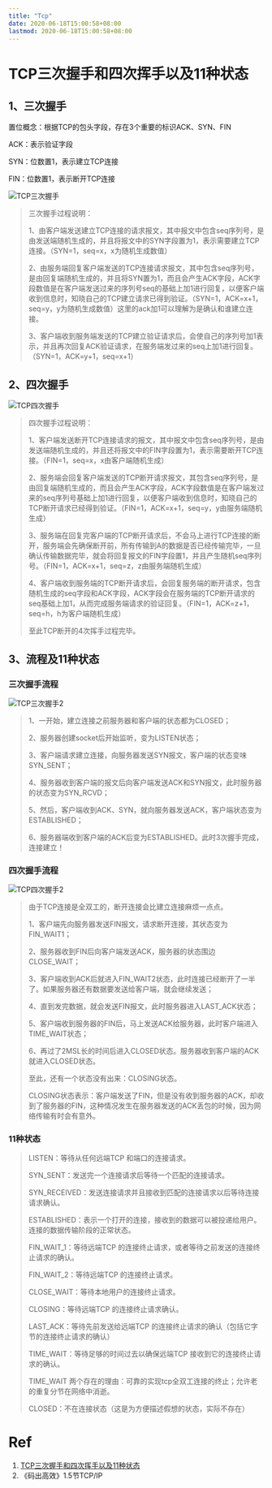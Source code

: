 ```yaml
---
title: "Tcp"
date: 2020-06-18T15:00:58+08:00
lastmod: 2020-06-18T15:00:58+08:00
---
```


# TCP三次握手和四次挥手以及11种状态

## 1、三次握手

置位概念：根据TCP的包头字段，存在3个重要的标识ACK、SYN、FIN 

ACK：表示验证字段 

SYN：位数置1，表示建立TCP连接 

FIN：位数置1，表示断开TCP连接

![TCP三次握手](../../img/tcp.assets/三次握手.png)

> 三次握手过程说明： 
>
> 1、由客户端发送建立TCP连接的请求报文，其中报文中包含seq序列号，是由发送端随机生成的，并且将报文中的SYN字段置为1，表示需要建立TCP连接。（SYN=1，seq=x，x为随机生成数值）
>
> 2、由服务端回复客户端发送的TCP连接请求报文，其中包含seq序列号，是由回复端随机生成的，并且将SYN置为1，而且会产生ACK字段，ACK字段数值是在客户端发送过来的序列号seq的基础上加1进行回复，以便客户端收到信息时，知晓自己的TCP建立请求已得到验证。（SYN=1，ACK=x+1，seq=y，y为随机生成数值）这里的ack加1可以理解为是确认和谁建立连接。
>
> 3、客户端收到服务端发送的TCP建立验证请求后，会使自己的序列号加1表示，并且再次回复ACK验证请求，在服务端发过来的seq上加1进行回复。（SYN=1，ACK=y+1，seq=x+1）

## 2、四次握手

![TCP四次握手](../../img/tcp.assets/四次握手.png)

> 四次握手过程说明： 
>
> 1、客户端发送断开TCP连接请求的报文，其中报文中包含seq序列号，是由发送端随机生成的，并且还将报文中的FIN字段置为1，表示需要断开TCP连接。（FIN=1，seq=x，x由客户端随机生成）
>
> 2、服务端会回复客户端发送的TCP断开请求报文，其包含seq序列号，是由回复端随机生成的，而且会产生ACK字段，ACK字段数值是在客户端发过来的seq序列号基础上加1进行回复，以便客户端收到信息时，知晓自己的TCP断开请求已经得到验证。（FIN=1，ACK=x+1，seq=y，y由服务端随机生成）
>
> 3、服务端在回复完客户端的TCP断开请求后，不会马上进行TCP连接的断开，服务端会先确保断开前，所有传输到A的数据是否已经传输完毕，一旦确认传输数据完毕，就会将回复报文的FIN字段置1，并且产生随机seq序列号。（FIN=1，ACK=x+1，seq=z，z由服务端随机生成）
>
> 4、客户端收到服务端的TCP断开请求后，会回复服务端的断开请求，包含随机生成的seq字段和ACK字段，ACK字段会在服务端的TCP断开请求的seq基础上加1，从而完成服务端请求的验证回复。（FIN=1，ACK=z+1，seq=h，h为客户端随机生成） 
>
> 至此TCP断开的4次挥手过程完毕。

## 3、流程及11种状态

### 三次握手流程

![TCP三次握手2](../../img/tcp.assets/三次握手2.png)

> 1、一开始，建立连接之前服务器和客户端的状态都为CLOSED； 
>
> 2、服务器创建socket后开始监听，变为LISTEN状态； 
>
> 3、客户端请求建立连接，向服务器发送SYN报文，客户端的状态变味SYN_SENT；
>
> 4、服务器收到客户端的报文后向客户端发送ACK和SYN报文，此时服务器的状态变为SYN_RCVD；
>
> 5、然后，客户端收到ACK、SYN，就向服务器发送ACK，客户端状态变为ESTABLISHED；
>
> 6、服务器端收到客户端的ACK后变为ESTABLISHED。此时3次握手完成，连接建立！

### 四次握手流程

![TCP四次握手2](../../img/tcp.assets/四次握手2.png)

> 由于TCP连接是全双工的，断开连接会比建立连接麻烦一点点。 
>
> 1、客户端先向服务器发送FIN报文，请求断开连接，其状态变为FIN_WAIT1；
>
> 2、服务器收到FIN后向客户端发送ACK，服务器的状态围边CLOSE_WAIT；
>
> 3、客户端收到ACK后就进入FIN_WAIT2状态，此时连接已经断开了一半了。如果服务器还有数据要发送给客户端，就会继续发送；
>
> 4、直到发完数据，就会发送FIN报文，此时服务器进入LAST_ACK状态；
>
> 5、客户端收到服务器的FIN后，马上发送ACK给服务器，此时客户端进入TIME_WAIT状态；
>
> 6、再过了2MSL长的时间后进入CLOSED状态。服务器收到客户端的ACK就进入CLOSED状态。
>
> 至此，还有一个状态没有出来：CLOSING状态。
>
> CLOSING状态表示：客户端发送了FIN，但是没有收到服务器的ACK，却收到了服务器的FIN，这种情况发生在服务器发送的ACK丢包的时候，因为网络传输有时会有意外。

### 11种状态

> LISTEN：等待从任何远端TCP 和端口的连接请求。
>
> SYN_SENT：发送完一个连接请求后等待一个匹配的连接请求。
>
> SYN_RECEIVED：发送连接请求并且接收到匹配的连接请求以后等待连接请求确认。
>
> ESTABLISHED：表示一个打开的连接，接收到的数据可以被投递给用户。连接的数据传输阶段的正常状态。
>
> FIN_WAIT_1：等待远端TCP 的连接终止请求，或者等待之前发送的连接终止请求的确认。
>
> FIN_WAIT_2：等待远端TCP 的连接终止请求。
>
> CLOSE_WAIT：等待本地用户的连接终止请求。
>
> CLOSING：等待远端TCP 的连接终止请求确认。
>
> LAST_ACK：等待先前发送给远端TCP 的连接终止请求的确认（包括它字节的连接终止请求的确认）
>
> TIME_WAIT：等待足够的时间过去以确保远端TCP 接收到它的连接终止请求的确认。
>
> TIME_WAIT 两个存在的理由：可靠的实现tcp全双工连接的终止；允许老的重复分节在网络中消逝。
>
> CLOSED：不在连接状态（这是为方便描述假想的状态，实际不存在）

# Ref

1. [TCP三次握手和四次挥手以及11种状态](https://blog.51cto.com/jinlong/2065461)
2. 《码出高效》1.5节TCP/IP
